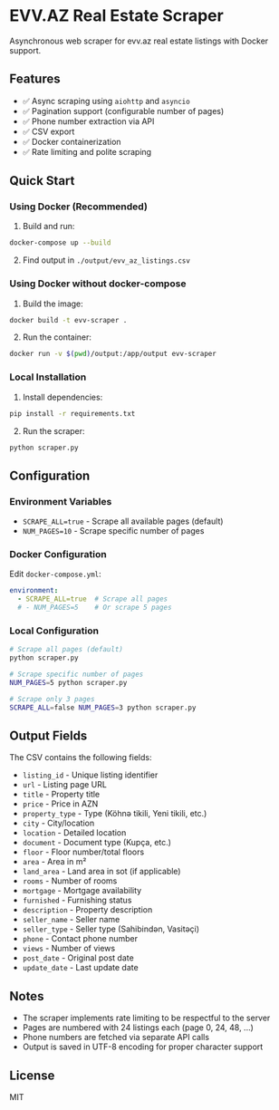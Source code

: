 # EVV.AZ Real Estate Scraper

Asynchronous web scraper for evv.az real estate listings with Docker support.

## Features

- ✅ Async scraping using `aiohttp` and `asyncio`
- ✅ Pagination support (configurable number of pages)
- ✅ Phone number extraction via API
- ✅ CSV export
- ✅ Docker containerization
- ✅ Rate limiting and polite scraping

## Quick Start

### Using Docker (Recommended)

1. Build and run:
```bash
docker-compose up --build
```

2. Find output in `./output/evv_az_listings.csv`

### Using Docker without docker-compose

1. Build the image:
```bash
docker build -t evv-scraper .
```

2. Run the container:
```bash
docker run -v $(pwd)/output:/app/output evv-scraper
```

### Local Installation

1. Install dependencies:
```bash
pip install -r requirements.txt
```

2. Run the scraper:
```bash
python scraper.py
```

## Configuration

### Environment Variables

- `SCRAPE_ALL=true` - Scrape all available pages (default)
- `NUM_PAGES=10` - Scrape specific number of pages

### Docker Configuration

Edit `docker-compose.yml`:

```yaml
environment:
  - SCRAPE_ALL=true  # Scrape all pages
  # - NUM_PAGES=5    # Or scrape 5 pages
```

### Local Configuration

```bash
# Scrape all pages (default)
python scraper.py

# Scrape specific number of pages
NUM_PAGES=5 python scraper.py

# Scrape only 3 pages
SCRAPE_ALL=false NUM_PAGES=3 python scraper.py
```

## Output Fields

The CSV contains the following fields:

- `listing_id` - Unique listing identifier
- `url` - Listing page URL
- `title` - Property title
- `price` - Price in AZN
- `property_type` - Type (Köhnə tikili, Yeni tikili, etc.)
- `city` - City/location
- `location` - Detailed location
- `document` - Document type (Kupça, etc.)
- `floor` - Floor number/total floors
- `area` - Area in m²
- `land_area` - Land area in sot (if applicable)
- `rooms` - Number of rooms
- `mortgage` - Mortgage availability
- `furnished` - Furnishing status
- `description` - Property description
- `seller_name` - Seller name
- `seller_type` - Seller type (Sahibindən, Vasitəçi)
- `phone` - Contact phone number
- `views` - Number of views
- `post_date` - Original post date
- `update_date` - Last update date

## Notes

- The scraper implements rate limiting to be respectful to the server
- Pages are numbered with 24 listings each (page 0, 24, 48, ...)
- Phone numbers are fetched via separate API calls
- Output is saved in UTF-8 encoding for proper character support

## License

MIT
